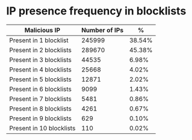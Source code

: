 # IP presence frequency in blocklists
| Malicious IP | Number of IPs | % |
|----|----|----|
| Present in 1 blocklist | 245999 | 38.54% |
| Present in 2 blocklists | 289670 | 45.38% |
| Present in 3 blocklists | 44535 | 6.98% |
| Present in 4 blocklists | 25668 | 4.02% |
| Present in 5 blocklists | 12871 | 2.02% |
| Present in 6 blocklists | 9099 | 1.43% |
| Present in 7 blocklists | 5481 | 0.86% |
| Present in 8 blocklists | 4261 | 0.67% |
| Present in 9 blocklists | 629 | 0.10% |
| Present in 10 blocklists | 110 | 0.02% |
